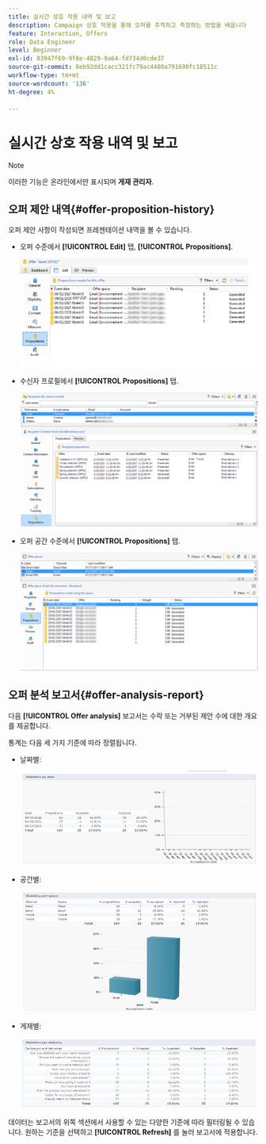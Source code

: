 ```yaml
---
title: 실시간 상호 작용 내역 및 보고
description: Campaign 상호 작용을 통해 오퍼를 추적하고 측정하는 방법을 배웁니다
feature: Interaction, Offers
role: Data Engineer
level: Beginner
exl-id: 83947f69-9f8e-4829-9a64-fd734d0cde37
source-git-commit: 8eb92dd1cacc321fc79ac4480a791690fc18511c
workflow-type: tm+mt
source-wordcount: '136'
ht-degree: 4%

---
```


# 실시간 상호 작용 내역 및 보고

>[!NOTE]
>
>이러한 기능은 온라인에서만 표시되며 **게재 관리자**.

## 오퍼 제안 내역{#offer-proposition-history}

오퍼 제안 사항이 작성되면 프레젠테이션 내역을 볼 수 있습니다.

* 오퍼 수준에서 **[!UICONTROL Edit]** 탭, **[!UICONTROL Propositions]**.

   ![](assets/offer_followup_006.png)

* 수신자 프로필에서 **[!UICONTROL Propositions]** 탭.

   ![](assets/offer_followup_002.png)

* 오퍼 공간 수준에서 **[!UICONTROL Propositions]** 탭.

   ![](assets/offer_space_prop_001_b.png)

## 오퍼 분석 보고서{#offer-analysis-report}

다음 **[!UICONTROL Offer analysis]** 보고서는 수락 또는 거부된 제안 수에 대한 개요를 제공합니다.

통계는 다음 세 가지 기준에 따라 정렬됩니다.

* 날짜별:

   ![](assets/offer_report_perdate.png)

* 공간별:

   ![](assets/offer_report_perspaces.png)

* 게재별:

   ![](assets/offer_report_perdeliveries.png)

데이터는 보고서의 위쪽 섹션에서 사용할 수 있는 다양한 기준에 따라 필터링될 수 있습니다. 원하는 기준을 선택하고 **[!UICONTROL Refresh]** 를 눌러 보고서에 적용합니다.
